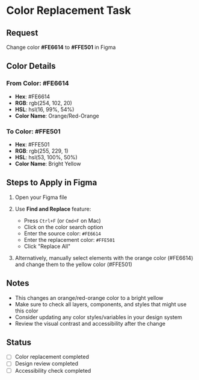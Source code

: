 # Color Replacement Task

## Request
Change color **#FE6614** to **#FFE501** in Figma

## Color Details

### From Color: #FE6614
- **Hex**: #FE6614
- **RGB**: rgb(254, 102, 20)
- **HSL**: hsl(16, 99%, 54%)
- **Color Name**: Orange/Red-Orange

### To Color: #FFE501
- **Hex**: #FFE501
- **RGB**: rgb(255, 229, 1)
- **HSL**: hsl(53, 100%, 50%)
- **Color Name**: Bright Yellow

## Steps to Apply in Figma

1. Open your Figma file
2. Use **Find and Replace** feature:
   - Press `Ctrl+F` (or `Cmd+F` on Mac)
   - Click on the color search option
   - Enter the source color: `#FE6614`
   - Enter the replacement color: `#FFE501`
   - Click "Replace All"

3. Alternatively, manually select elements with the orange color (#FE6614) and change them to the yellow color (#FFE501)

## Notes
- This changes an orange/red-orange color to a bright yellow
- Make sure to check all layers, components, and styles that might use this color
- Consider updating any color styles/variables in your design system
- Review the visual contrast and accessibility after the change

## Status
- [ ] Color replacement completed
- [ ] Design review completed
- [ ] Accessibility check completed